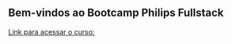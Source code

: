 ## Bem-vindos ao Bootcamp Philips Fullstack



[Link para acessar o curso:](https://web.dio.me/course/boas-vindas-ao-bootcamp-philips-fullstack-developer/learning/113e471d-1a82-4e9b-9dc5-b67c681de017?back=/track/philips-fullstack-developer&tab=undefined&moduleId=undefined)